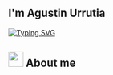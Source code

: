 ## I'm Agustin Urrutia


[![Typing SVG](https://readme-typing-svg.demolab.com?font=Fira+Code&duration=6000&pause=1000&color=E5BDF7&background=65618862&center=true&vCenter=true&multiline=true&repeat=false&random=true&width=490&height=82&lines=Hi+there%F0%9F%91%8B%2C+i'm+Full+Stack+Developer%F0%9F%9A%80)](https://git.io/typing-svg)

## <picture><img src = "https://media.giphy.com/media/v1.Y2lkPTc5MGI3NjExYTB2bzBra3MwZXVqY2d2YWF1MmtzNWYybGxweGltb3g4a2J1Y2ttYSZlcD12MV9zdGlja2Vyc19zZWFyY2gmY3Q9cw/KhT9GgaW6fMBVFer8i/giphy.gif" width = 30px></picture> About me
